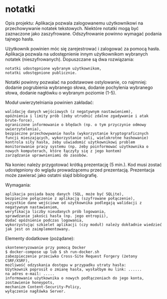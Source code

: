 # notatki

Opis projektu:
Aplikacja pozwala zalogowanemu użytkownikowi na przechowywanie notatek tekstowych. Niektóre notatki mogą być zaznaczone jako zaszyfrowane. Odszyfrowanie powinno wymagać podania tajnego hasła.

Użytkownik powinien móc się zarejestrować i zalogować za pomocą hasła.
Aplikacja pozwala na udostępnienie innym użytkownikom wybranych notatek (nieszyfrowanych). Dopuszczane są dwa rozwiązania:

    notatki udostępnione wybranym użytkownikom,
    notatki udostępnione publicznie.

Notatki powinny pozwalać na podstawowe ostylowanie, co najmniej: dodanie pogrubienia wybranego słowa, dodanie pochylenia wybranego słowa, dodanie nagłówku o wybranym poziomie (1-5).

Moduł uwierzytelniania powinien zakładać:

    walidację danych wejściowych (z negatywnym nastawieniem),
    opóźnienia i limity prób (żeby utrudnić zdalne zgadywanie i atak brute-force),
    ograniczone informowanie o błędach (np. o tym przyczynie odmowy uwierzytelenia),
    bezpieczne przechowywanie hasła (wykorzystanie kryptograficznych funcji mieszających, wykorzystanie soli, wielokrotne hashowanie)
    kontrola siły hasła, żeby uświadomić użytkownikowi problem
    monitorowanie pracy systemu (np. żeby poinformować użytkownika o nowych komputerach, które łączyły się z jego kontem)
    zarządzanie uprawnieniami do zasobów.

Na koniec należy przygotować krótką prezentację (5 min.). Kod musi zostać udostępniony do wglądu prowadzącemu przed prezentacją. Prezentacja może zawierać jako ostatni slajd bibliografię.

Wymagania:

    aplikacja posiada bazę danych (SQL, może być SQLite),
    bezpieczne połączenie z aplikacją (szyfrowane połączenie),
    wszystkie dane wejściowe od użytkownika podlegają walidacji z negatywnym nastawieniem,
    weryfikacja liczby nieudanych prób logowania,
    sprawdzanie jakości hasła (np. jego entropii),
    dodać opóźnienie podczas logowania,
    wykorzystując szkielet aplikacji (czy moduł) należy dokładnie wiedzieć jak jest on zaimplementowany.

Elementy dodatkowe (pożądane):

    skonteneryzowanie przy pomocą Docker
    $ docker-compose up lub $ sh run-docker.sh
    zabezpieczenie przeciwko Cross-Site Request Forgery (żetony CSRF/XSRF),
    możliwość odzyskania dostępu w przypadku utraty hasła:
    Użytkownik poprosił o zmianę hasła, wysłałbym mu link: ......
    na adres e-mail: .....
    informowanie użytkownika o nowych podłączeniach do jego konta,
    zostawienie honeypots,
    mechanizm Content-Security-Policy,
    wyłączenie nagłówka Server.

